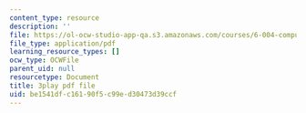 ```yaml
---
content_type: resource
description: ''
file: https://ol-ocw-studio-app-qa.s3.amazonaws.com/courses/6-004-computation-structures-spring-2017/be1541dfc16190f5c99ed30473d39ccf_Ykep0YaxgYw.pdf
file_type: application/pdf
learning_resource_types: []
ocw_type: OCWFile
parent_uid: null
resourcetype: Document
title: 3play pdf file
uid: be1541df-c161-90f5-c99e-d30473d39ccf
---
```

